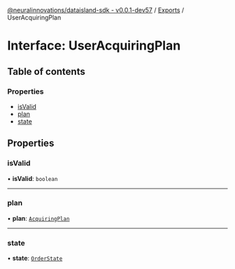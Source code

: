 [@neuralinnovations/dataisland-sdk - v0.0.1-dev57](../../README.md) / [Exports](../modules.md) / UserAcquiringPlan

# Interface: UserAcquiringPlan

## Table of contents

### Properties

- [isValid](UserAcquiringPlan.md#isvalid)
- [plan](UserAcquiringPlan.md#plan)
- [state](UserAcquiringPlan.md#state)

## Properties

### isValid

• **isValid**: `boolean`

___

### plan

• **plan**: [`AcquiringPlan`](AcquiringPlan.md)

___

### state

• **state**: [`OrderState`](../enums/OrderState.md)
